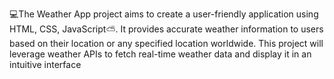 💻The Weather App project aims to create a user-friendly application using HTML, CSS, JavaScript⛅. It provides accurate weather information to users based on their location or any specified location worldwide. This project will leverage weather APIs to fetch real-time weather data and display it in an intuitive interface
